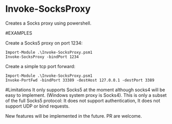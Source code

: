# Invoke-SocksProxy
Creates a Socks proxy using powershell.

#EXAMPLES

Create a Socks5 proxy on port 1234:
```
Import-Module .\Invoke-SocksProxy.psm1
Invoke-SocksProxy -bindPort 1234
```
Create a simple tcp port forward:
```
Import-Module .\Invoke-SocksProxy.psm1
Invoke-PortFwd -bindPort 33389 -destHost 127.0.0.1 -destPort 3389
```
#Limitations
It only supports Socks5 at the moment although socks4 will be easy to implement. (Windows system proxy is Socks4).
This is only a subset of the full Socks5 protocol: It does not support authentication, It does not support UDP or bind requests.

New features will be implemented in the future. PR are welcome.


